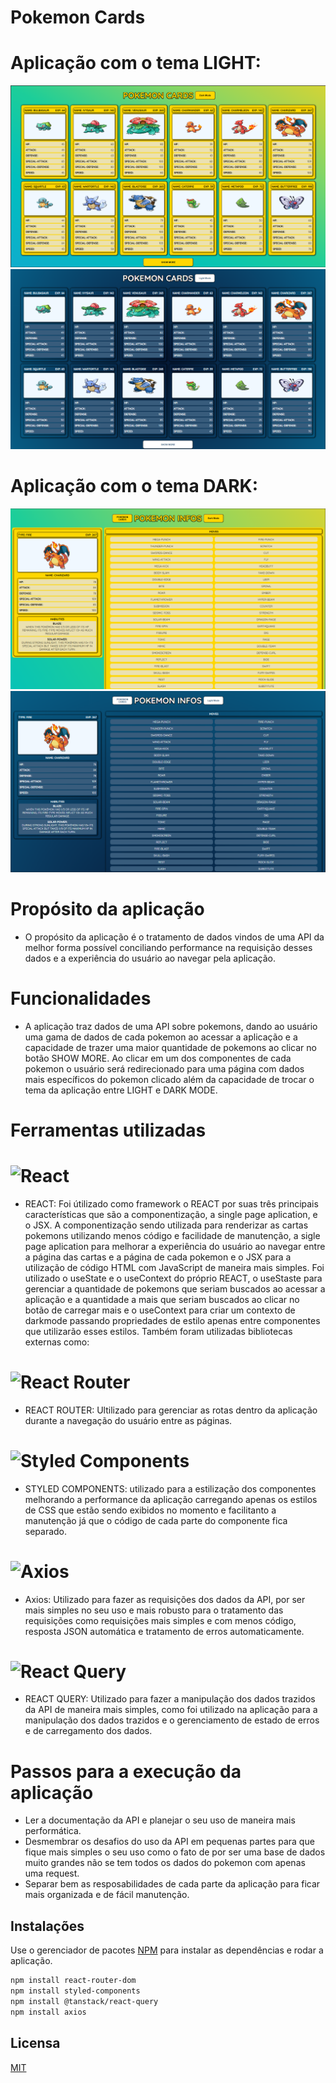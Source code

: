 # Pokemon Cards 

# Aplicação com o tema LIGHT:
<img src="./src/images/pokemon-cards-light.png">
<img src="./src/images/pokemon-cards-dark.png">

# Aplicação com o tema DARK:
<img src="./src/images/pokemon-infos-light.png">
<img src="./src/images/pokemon-infos-dark.png">



# Propósito da aplicação
- O propósito da aplicação é o tratamento de dados vindos de uma API da melhor forma possível conciliando performance na requisição desses dados e a experiência do usuário ao navegar pela aplicação.

# Funcionalidades
- A aplicação traz dados de uma API sobre pokemons, dando ao usuário uma gama de dados de cada pokemon ao acessar a aplicação e a capacidade de trazer uma maior quantidade de pokemons ao clicar no botão SHOW
MORE. Ao clicar em um dos componentes de cada pokemon o usuário será redirecionado para uma página com dados mais específicos do pokemon clicado além da capacidade de trocar o tema da aplicação entre LIGHT e DARK MODE.

# Ferramentas utilizadas

# ![React](https://img.shields.io/badge/react-%2320232a.svg?style=for-the-badge&logo=react&logoColor=%2361DAFB)
- REACT: Foi útilizado como framework o REACT por suas três principais características que são a componentização, a single page aplication, e o JSX. A componentização sendo utilizada
para renderizar as cartas pokemons utilizando menos código e facilidade de manutenção, a sigle page aplication para melhorar a experiência do usuário ao navegar entre a página das cartas e a página 
de cada pokemon e o JSX para a utilização de código HTML com JavaScript de maneira mais simples.
Foi utilizado o useState e o useContext do próprio REACT, o useStaste para gerenciar a quantidade de pokemons que seriam buscados ao acessar a aplicação e a quantidade a mais que seriam buscados ao 
clicar no botão de carregar mais e o useContext para criar um contexto de darkmode passando propriedades de estilo apenas entre componentes que utilizarão esses estilos. 
Também foram utilizadas bibliotecas externas como:


# ![React Router](https://img.shields.io/badge/React_Router-CA4245?style=for-the-badge&logo=react-router&logoColor=white)
- REACT ROUTER: Ultilizado para gerenciar as rotas dentro da aplicação durante a navegação do usuário entre as páginas.

# ![Styled Components](https://img.shields.io/badge/styled--components-DB7093?style=for-the-badge&logo=styled-components&logoColor=white)
- STYLED COMPONENTS: utilizado para a estilização dos componentes melhorando a performance da aplicação carregando apenas os estilos de CSS que estão sendo exibidos no momento
e facilitanto a manutenção já que o código de cada parte do componente fica separado.

# ![Axios](https://img.shields.io/badge/Axios-5A29E4.svg?style=for-the-badge&logo=Axios&logoColor=white)
- Axios: Utilizado para fazer as requisições dos dados da API, por ser mais simples no seu uso e mais robusto para o tratamento das requisições como requisições mais simples
e com menos código, resposta JSON automática e tratamento de erros automaticamente.

# ![React Query](https://img.shields.io/badge/-React%20Query-FF4154?style=for-the-badge&logo=react%20query&logoColor=white)
- REACT QUERY: Utilizado para fazer a manipulação dos dados trazidos da API de maneira mais simples, como foi utilizado na aplicação para a manipulação dos dados trazidos e o gerenciamento de estado de erros e de
carregamento dos dados.

# Passos para a execução da aplicação
- Ler a documentação da API e planejar o seu uso de maneira mais performática.
- Desmembrar os desafios do uso da API em pequenas partes para que fique mais simples o seu uso como o fato de por ser uma base de dados muito grandes não se tem 
todos os dados do pokemon com apenas uma request.
- Separar bem as resposabilidades de cada parte da aplicação para ficar mais organizada e de fácil manutenção. 

## Instalações

Use o gerenciador de pacotes [NPM](https://www.npmjs.com/) para instalar as dependências e rodar a aplicação.


```bash
npm install react-router-dom
npm install styled-components
npm install @tanstack/react-query
npm install axios
```
## Licensa

[MIT](https://choosealicense.com/licenses/mit/)
